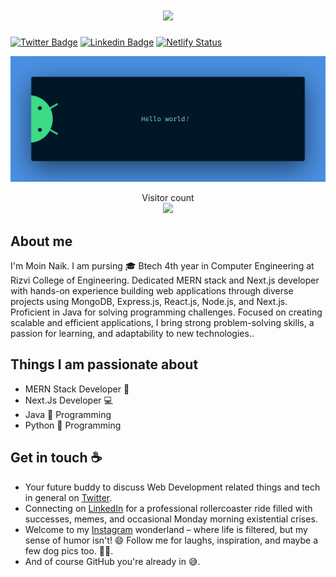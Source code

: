# <h1 align="center"><img src="https://readme-typing-svg.herokuapp.com/?font=Righteous&size=38&center=true&vCenter=true&width=500&height=70&duration=4000&lines=Hi+👋+I'm+Moin+Naik!;Welcome+to+my+profile!;MERN+Developer!!!;Java+Programmer!!!;"/></h1>

[![Twitter Badge](https://img.shields.io/badge/-@MoinMN5-1ca0f1?style=flat-square&labelColor=1ca0f1&logo=twitter&logoColor=white&link=https://twitter.com/MoinMN5)](https://twitter.com/MoinMN5) [![Linkedin Badge](https://img.shields.io/badge/-moinnaik-blue?style=flat-square&logo=Linkedin&logoColor=white&link=https://www.linkedin.com/in/moinnaik/)](https://www.linkedin.com/in/moinnaik/) [![Netlify Status](https://api.netlify.com/api/v1/badges/c483ffa6-2ea5-40cb-a601-220ce8b6860f/deploy-status)](https://app.netlify.com/sites/moinmn/deploys) 

<img src="Readme/banner.png" alt="Hello world">

<p align="center"> 
  Visitor count<br>
  <img src="https://profile-counter.glitch.me/MoinMN/count.svg" />
</p>

## About me

I'm Moin Naik. I am pursing 🎓 Btech 4th year in Computer Engineering at Rizvi College of Engineering. Dedicated MERN stack and Next.js developer with hands-on experience building web applications through diverse projects using MongoDB, Express.js, React.js, Node.js, and Next.js. Proficient in Java for solving programming challenges. Focused on creating scalable and efficient applications, I bring strong problem-solving skills, a passion for learning, and adaptability to new technologies..

## Things I am passionate about

- MERN Stack Developer :robot:
- Next.Js Developer 💻
- Java 🍵 Programming
- Python 🐍 Programming

## Get in touch :coffee:

- Your future buddy to discuss Web Development related things and tech in general on <a href="https://twitter.com/MoinMN5" target="_blank"> Twitter</a>.
- Connecting on <a href="https://www.linkedin.com/in/moinnaik/" target="_blank"> LinkedIn</a> for a professional rollercoaster ride filled with successes, memes, and occasional Monday morning existential crises.
- Welcome to my <a href="https://instagram.com/im_moin45" target="_blank"> Instagram</a> wonderland – where life is filtered, but my sense of humor isn't! 😄 Follow me for laughs, inspiration, and maybe a few dog pics too. 🐶📸.
- And of course GitHub you're already in 😅.

<!--
**MoinMN/MoinMN** is a ✨ _special_ ✨ repository because its `README.md` (this file) appears on your GitHub profile.

Here are some ideas to get you started:

- 🔭 I’m currently working on ...
- 🌱 I’m currently learning ...
- 👯 I’m looking to collaborate on ...
- 🤔 I’m looking for help with ...
- 💬 Ask me about ...
- 📫 How to reach me: ...
- 😄 Pronouns: ...
- ⚡ Fun fact: ...
-->
